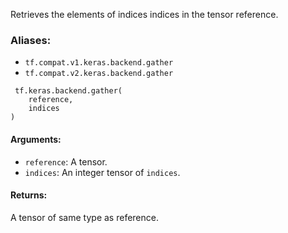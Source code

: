 
Retrieves the elements of indices indices in the tensor reference.
### Aliases:
- `tf.compat.v1.keras.backend.gather`
- `tf.compat.v2.keras.backend.gather`

```
 tf.keras.backend.gather(
    reference,
    indices
)
```
#### Arguments:
- `reference`: A tensor.
- `indices`: An integer tensor of `indices`.
#### Returns:

A tensor of same type as reference.
